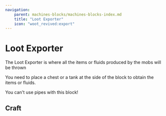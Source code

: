 ```yaml
---
navigation:
    parent: machines-blocks/machines-blocks-index.md
    title: "Loot Exporter"
    icon: "woot_revived:export"
---
```

# Loot Exporter

<BlockImage id="export" scale="5" p:attached="true" />

The <ItemImage id="export" scale="0.5"/> Loot Exporter is where all the items or fluids produced by the mobs will be thrown

You need to place a chest or a tank at the side of the block to obtain the items or fluids.

You can't use pipes with this block!

## Craft

<RecipeFor id="export" />